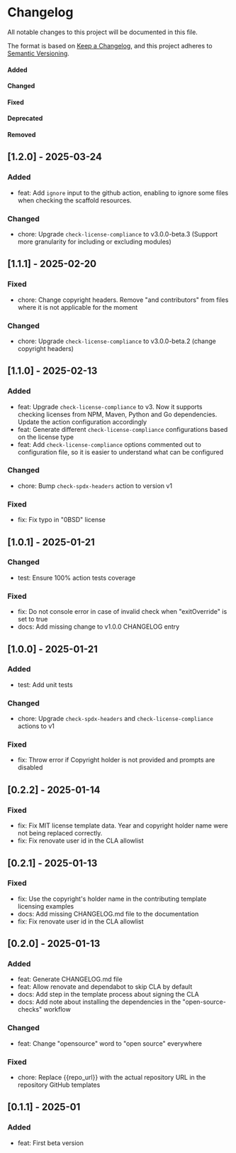 # Changelog

All notable changes to this project will be documented in this file.

The format is based on [Keep a Changelog](https://keepachangelog.com/en/1.0.0/),
and this project adheres to [Semantic Versioning](https://semver.org/spec/v2.0.0.html).

#### Added
#### Changed
#### Fixed
#### Deprecated
#### Removed

## [1.2.0] - 2025-03-24

### Added

* feat: Add `ignore` input to the github action, enabling to ignore some files when checking the scaffold resources.

### Changed

* chore: Upgrade `check-license-compliance` to v3.0.0-beta.3 (Support more granularity for including or excluding modules)

## [1.1.1] - 2025-02-20

### Fixed

* chore: Change copyright headers. Remove "and contributors" from files where it is not applicable for the moment

### Changed

* chore: Upgrade `check-license-compliance` to v3.0.0-beta.2 (change copyright headers)

## [1.1.0] - 2025-02-13

### Added

* feat: Upgrade `check-license-compliance` to v3. Now it supports checking licenses from NPM, Maven, Python and Go dependencies. Update the action configuration accordingly
* feat: Generate different `check-license-compliance` configurations based on the license type
* feat: Add `check-license-compliance` options commented out to configuration file, so it is easier to understand what can be configured

### Changed

* chore: Bump `check-spdx-headers` action to version v1

### Fixed

* fix: Fix typo in "0BSD" license

## [1.0.1] - 2025-01-21

### Changed

* test: Ensure 100% action tests coverage

### Fixed

* fix: Do not console error in case of invalid check when "exitOverride" is set to true
* docs: Add missing change to v1.0.0 CHANGELOG entry

## [1.0.0] - 2025-01-21

### Added

* test: Add unit tests

### Changed

* chore: Upgrade `check-spdx-headers` and `check-license-compliance` actions to v1

### Fixed

* fix: Throw error if Copyright holder is not provided and prompts are disabled

## [0.2.2] - 2025-01-14

### Fixed

* fix: Fix MIT license template data. Year and copyright holder name were not being replaced correctly.
* fix: Fix renovate user id in the CLA allowlist

## [0.2.1] - 2025-01-13

### Fixed

* fix: Use the copyright's holder name in the contributing template licensing examples
* docs: Add missing CHANGELOG.md file to the documentation
* fix: Fix renovate user id in the CLA allowlist

## [0.2.0] - 2025-01-13

### Added

* feat: Generate CHANGELOG.md file
* feat: Allow renovate and dependabot to skip CLA by default
* docs: Add step in the template process about signing the CLA
* docs: Add note about installing the dependencies in the "open-source-checks" workflow

### Changed

* feat: Change "opensource" word to "open source" everywhere

### Fixed

* chore: Replace {{repo_url}} with the actual repository URL in the repository GitHub templates

## [0.1.1] - 2025-01

### Added

* feat: First beta version
